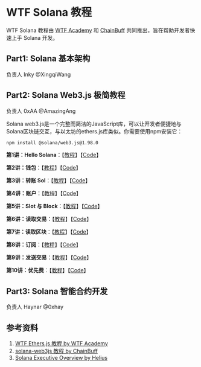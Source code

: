 # WTF Solana 教程

WTF Solana 教程由 [WTF Academy](https://wtf.academy) 和 [ChainBuff](https://chainbuff.com) 共同推出，旨在帮助开发者快速上手 Solana 开发。

## Part1: Solana 基本架构
负责人 Inky @XingqiWang


## Part2: Solana Web3.js 极简教程
负责人 0xAA @AmazingAng

Solana web3.js是一个完整而简洁的JavaScript库，可以让开发者便捷地与Solana区块链交互，与以太坊的ethers.js库类似。你需要使用npm安装它：

```bash
npm install @solana/web3.js@1.98.0
```

**第1讲：Hello Solana**：【[教程](https://github.com/WTFAcademy/WTF-Solana/blob/main/web3js/01_HelloSolana/readme.md)】【[Code](https://github.com/WTFAcademy/WTF-Solana/blob/main/web3js/01_HelloSolana/01_HelloSolana.ts)】

**第2讲：钱包**：【[教程](https://github.com/WTFAcademy/WTF-Solana/blob/main/web3js/02_Wallet/readme.md)】【[Code](https://github.com/WTFAcademy/WTF-Solana/blob/main/web3js/02_Wallet/02_Wallet.ts)】

**第3讲：转账 Sol**：【[教程](https://github.com/WTFAcademy/WTF-Solana/blob/main/web3js/03_Transfer/readme.md)】【[Code](https://github.com/WTFAcademy/WTF-Solana/blob/main/web3js/03_Transfer/03_Transfer.ts)】

**第4讲：账户**：【[教程](https://github.com/WTFAcademy/WTF-Solana/blob/main/web3js/04_Account/readme.md)】【[Code](https://github.com/WTFAcademy/WTF-Solana/blob/main/web3js/04_Account/04_Account.ts)】

**第5讲：Slot 与 Block**：【[教程](https://github.com/WTFAcademy/WTF-Solana/blob/main/web3js/05_Block/readme.md)】【[Code](https://github.com/WTFAcademy/WTF-Solana/blob/main/web3js/05_Block/05_Block.ts)】

**第6讲：读取交易**：【[教程](https://github.com/WTFAcademy/WTF-Solana/blob/main/web3js/06_ReadTx/readme.md)】【[Code](https://github.com/WTFAcademy/WTF-Solana/blob/main/web3js/06_ReadTx/06_ReadTx.ts)】

**第7讲：读取区块**：【[教程](https://github.com/WTFAcademy/WTF-Solana/blob/main/web3js/07_ReadBlock/readme.md)】【[Code](https://github.com/WTFAcademy/WTF-Solana/blob/main/web3js/07_ReadBlock/07_ReadBlock.ts)】

**第8讲：订阅**：【[教程](https://github.com/WTFAcademy/WTF-Solana/blob/main/web3js/08_On/readme.md)】【[Code](https://github.com/WTFAcademy/WTF-Solana/blob/main/web3js/08_On/08_On.ts)】

**第9讲：发送交易**：【[教程](https://github.com/WTFAcademy/WTF-Solana/blob/main/web3js/09_SendTx/readme.md)】【[Code](https://github.com/WTFAcademy/WTF-Solana/blob/main/web3js/09_SendTx/09_SendTx.ts)】

**第10讲：优先费**：【[教程](https://github.com/WTFAcademy/WTF-Solana/blob/main/web3js/10_CU/readme.md)】【[Code](https://github.com/WTFAcademy/WTF-Solana/blob/main/web3js/10_CU/10_CU.ts)】


## Part3: Solana 智能合约开发
负责人 Haynar @0xhay

## 参考资料

1. [WTF Ethers.js 教程 by WTF Academy](https://github.com/WTFAcademy/WTF-Ethers)
2. [solana-web3js 教程 by ChainBuff](https://github.com/ChainBuff/solana-web3js)
3. [Solana Executive Overview by Helius](https://www.helius.dev/blog/solana-executive-overview)
